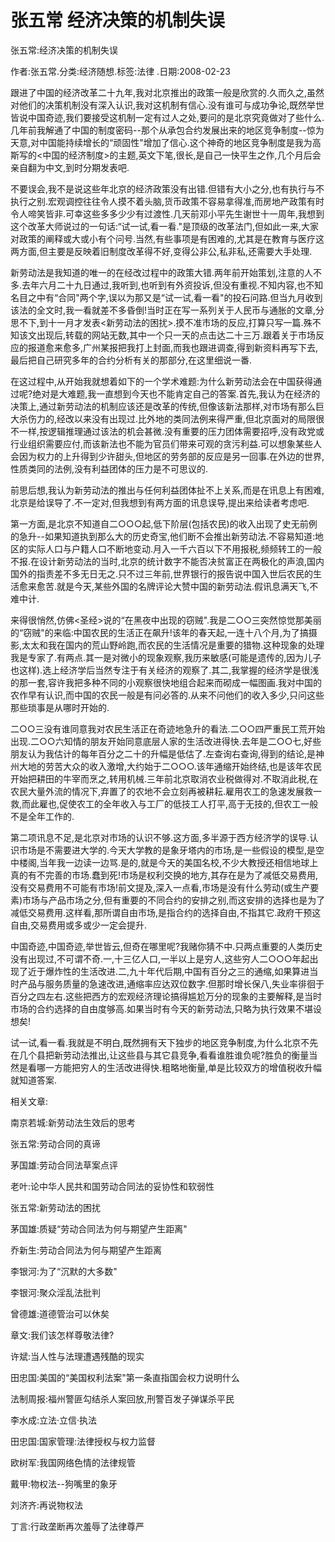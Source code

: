# 张五常  经济决策的机制失误    
    
张五常:经济决策的机制失误    
作者:张五常.分类:经济随想.标签:法律 .日期:2008-02-23    
跟进了中国的经济改革二十九年,我对北京推出的政策一般是欣赏的.久而久之,虽然对他们的决策机制没有深入认识,我对这机制有信心.没有谁可与成功争论,既然举世皆说中国奇迹,我们要接受这机制一定有过人之处,要问的是北京究竟做对了些什么.几年前我解通了中国的制度密码--那个从承包合约发展出来的地区竞争制度--惊为天意,对中国能持续增长的“顽固性"增加了信心.这个神奇的地区竞争制度是我为高斯写的<中国的经济制度>的主题,英文下笔,很长,是自己一快平生之作,几个月后会亲自翻为中文,到时分期发表吧.    
不要误会,我不是说这些年北京的经济政策没有出错.但错有大小之分,也有执行与不执行之别.宏观调控往往令人摸不着头脑,货币政策不容易拿得准,而房地产政策有时令人啼笑皆非.可幸这些多多少少有过渡性.几天前邓小平先生谢世十一周年,我想到这个改革大师说过的一句话:“试一试,看一看."是顶级的改革法门,但如此一来,大家对政策的阐释或大或小有个问号.当然,有些事项是有困难的,尤其是在教育与医疗这两方面,但主要是反映着旧制度改革得不好,变得公非公,私非私,还需要大手处理.    
新劳动法是我知道的唯一的在经改过程中的政策大错.两年前开始策划,注意的人不多.去年六月二十九日通过,我听到,也听到有外资投诉,但没有重视.不知内容,也不知名目之中有“合同"两个字,误以为那又是“试一试,看一看"的投石问路.但当九月收到该法的全文时,我一看就差不多昏倒!当时正在写一系列关于人民币与通胀的文章,分思不下,到十一月才发表<新劳动法的困扰>.摸不准市场的反应,打算只写一篇.殊不知该文出现后,转载的网站无数,其中一个只一天的点击达二十三万.跟着关于市场反应的报道愈来愈多,广州某报把我打上封面,而我也跟进调查,得到新资料再写下去,最后把自己研究多年的合约分析有关的那部分,在这里细说一番.    
在这过程中,从开始我就想着如下的一个学术难题:为什么新劳动法会在中国获得通过呢?绝对是大难题,我一直想到今天也不能肯定自己的答案.首先,我认为在经济的决策上,通过新劳动法的机制应该还是改革的传统,但像该新法那样,对市场有那么巨大杀伤力的,经改以来没有出现过.比外地的类同法例来得严重,但北京面对的局限很不一样,按逻辑推理通过该法的机会甚微.没有重要的压力团体需要招呼,没有政党或行业组织需要应付,而该新法也不能为官员们带来可观的贪污利益.可以想象某些人会因为权力的上升得到少许甜头,但地区的劳务部的反应是另一回事.在外边的世界,性质类同的法例,没有利益团体的压力是不可思议的.    
前思后想,我认为新劳动法的推出与任何利益团体扯不上关系,而是在讯息上有困难,北京是给误导了.不一定对,但我想到有两方面的讯息误导,提出来给读者考虑吧.    
第一方面,是北京不知道自二○○○起,低下阶层(包括农民)的收入出现了史无前例的急升--如果知道执到那么大的历史奇宝,他们断不会推出新劳动法.不容易知道:地区的实际人口与户籍人口不断地变动.月入一千六百以下不用报税,频频转工的一般不报.在设计新劳动法的当时,北京的统计数字不能否决贫富正在两极化的声浪,国内国外的指责差不多无日无之.只不过三年前,世界银行的报告说中国入世后农民的生活愈来愈苦.就是今天,某些外国的名牌评论大赞中国的新劳动法.假讯息满天飞,不难中计.    
来得很悄然,仿佛<圣经>说的“在黑夜中出现的窃贼".我是二○○三突然惊觉那美丽的“窃贼"的来临:中国农民的生活正在飙升!该年的春天起,一连十八个月,为了搞摄影,太太和我在国内的荒山野岭跑,而农民的生活情况是重要的猎物.这种现象的处理我是专家了.有两点.其一是对微小的现象观察,我历来敏感(可能是遗传的,因为儿子也这样).选上经济学后当然专注于有关经济的观察了.其二,我掌握的经济学是很浅的那一套,容许我把多种不同的小观察很快地组合起来而砌成一幅图画.我对中国的农作早有认识,而中国的农民一般是有问必答的.从来不问他们的收入多少,只问这些那些琐事是从哪时开始的.    
二○○三没有谁同意我对农民生活正在奇迹地急升的看法.二○○四严重民工荒开始出现.二○○六知情的朋友开始同意底层人家的生活改进得快.去年是二○○七,好些朋友认为我估计的每年百分之二十的升幅是低估了.左查询右查询,得到的结论,是神州大地的劳苦大众的收入激增,大约始于二○○○.该年通缩开始终结,也是该年农民开始把耕田的牛宰而烹之,转用机械.三年前北京取消农业税做得对.不取消此税,在农民大量外流的情况下,弃置了的农地不会立刻再被耕耘.雇用农工的急速发展救一救,而此雇也,促使农工的全年收入与工厂的低技工人打平,高于无技的,但农工一般不是全年工作的.    
第二项讯息不足,是北京对市场的认识不够.这方面,多半源于西方经济学的误导.认识市场是不需要进大学的.今天大学教的是象牙塔内的市场,是一些假设的模型,是空中楼阁,当年我一边读一边骂.是的,就是今天的美国名校,不少大教授还相信地球上真的有不完善的市场.蠢到死!市场是权利交换的地方,其存在是为了减低交易费用,没有交易费用不可能有市场!前文提及,深入一点看,市场是没有什么劳动(或生产要素)市场与产品市场之分,但有重要的不同合约的安排之别,而这安排的选择也是为了减低交易费用.这样看,那所谓自由市场,是指合约的选择自由,不指其它.政府干预这自由,交易费用或多或少一定会提升.    
中国奇迹,中国奇迹,举世皆云,但奇在哪里呢?我赌你猜不中.只两点重要的人类历史没有出现过,不可谓不奇.一,十三亿人口,一半以上是穷人,这些穷人二○○○年起出现了近于爆炸性的生活改进.二,九十年代后期,中国有百分之三的通缩,如果算进当时产品与服务质量的急速改进,通缩率应达双位数字.但那时增长保八,失业率徘徊于百分之四左右.这些把西方的宏观经济理论搞得尴尬万分的现象的主要解释,是当时市场的合约选择的自由度够高.如果当时有今天的新劳动法,只略为执行效果不堪设想矣!    
试一试,看一看.我就是不明白,既然拥有天下独步的地区竞争制度,为什么北京不先在几个县把新劳动法推出,让这些县与其它县竞争,看看谁胜谁负呢?胜负的衡量当然是看哪一方能把穷人的生活改进得快.粗略地衡量,单是比较双方的增值税收升幅就知道答案.    
    
相关文章:    
南京若城:新劳动法生效后的思考    
张五常:劳动合同的真谛    
茅国雄:劳动合同法草案点评    
老叶:论中华人民共和国劳动合同法的妥协性和软弱性    
张五常:新劳动法的困扰    
茅国雄:质疑“劳动合同法为何与期望产生距离"    
乔新生:劳动合同法为何与期望产生距离    
李银河:为了“沉默的大多数"    
李银河:聚众淫乱法批判    
曾德雄:道德管治可以休矣    
章文:我们该怎样尊敬法律?    
许斌:当人性与法理遭遇残酷的现实    
田忠国:美国的“美国权利法案"第一条直指国会权力说明什么    
法制周报:福州警匪勾结杀人案回放,刑警百发子弹谋杀平民    
李水成:立法·立信·执法    
田忠国:国家管理:法律授权与权力监督    
欧树军:我国网络色情的法律规管    
戴甲:物权法--狗嘴里的象牙    
刘济齐:再说物权法    
丁言:行政垄断再次羞辱了法律尊严